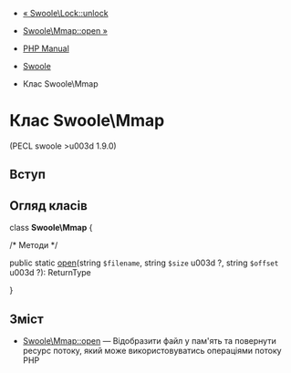 - [« Swoole\Lock::unlock](swoole-lock.unlock.md)
- [Swoole\Mmap::open »](swoole-mmap.open.md)

- [PHP Manual](index.md)
- [Swoole](book.swoole.md)
- Клас Swoole\Mmap

# Клас Swoole\Mmap

(PECL swoole \>u003d 1.9.0)

## Вступ

## Огляд класів

class **Swoole\Mmap** {

/\* Методи \*/

public static [open](swoole-mmap.open.md)(string `$filename`, string
`$size` u003d ?, string `$offset` u003d ?): ReturnType

}

## Зміст

- [Swoole\Mmap::open](swoole-mmap.open.md) — Відобразити файл у
пам'ять та повернути ресурс потоку, який може використовуватись
операціями потоку PHP
